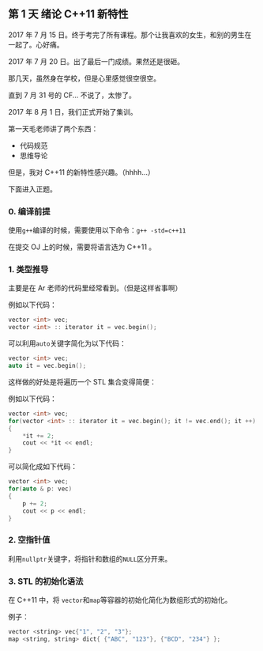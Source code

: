 ## 第 1 天 绪论 C++11 新特性

2017 年 7 月 15 日。终于考完了所有课程。那个让我喜欢的女生，和别的男生在一起了。心好痛。

2017 年 7 月 20 日。出了最后一门成绩。果然还是很砸。

那几天，虽然身在学校，但是心里感觉很空很空。

直到 7 月 31 号的 CF... 不说了，太惨了。

2017 年 8 月 1 日，我们正式开始了集训。

第一天毛老师讲了两个东西：

* 代码规范
* 思维导论

但是，我对 C++11 的新特性感兴趣。（hhhh...）

下面进入正题。

### 0. 编译前提

使用`g++`编译的时候，需要使用以下命令：`g++ -std=c++11`

在提交 OJ 上的时候，需要将语言选为 C++11 。

### 1. 类型推导

主要是在 Ar 老师的代码里经常看到。（但是这样省事啊）

例如以下代码：

```cpp
vector <int> vec;
vector <int> :: iterator it = vec.begin();
```

可以利用`auto`关键字简化为以下代码：

```cpp
vector <int> vec;
auto it = vec.begin();
```

这样做的好处是将遍历一个 STL 集合变得简便：

例如以下代码：

```cpp
vector <int> vec;
for(vector <int> :: iterator it = vec.begin(); it != vec.end(); it ++)
{
    *it += 2;
    cout << *it << endl;
}
```

可以简化成如下代码：

```cpp
vector <int> vec;
for(auto & p: vec)
{
    p += 2;
    cout << p << endl;
}
```

### 2. 空指针值

利用`nullptr`关键字，将指针和数组的`NULL`区分开来。

### 3. STL 的初始化语法

在 C++11  中，将 `vector`和`map`等容器的初始化简化为数组形式的初始化。

例子：

```cpp
vector <string> vec{"1", "2", "3"};
map <string, string> dict{ {"ABC", "123"}, {"BCD", "234"} };
```



